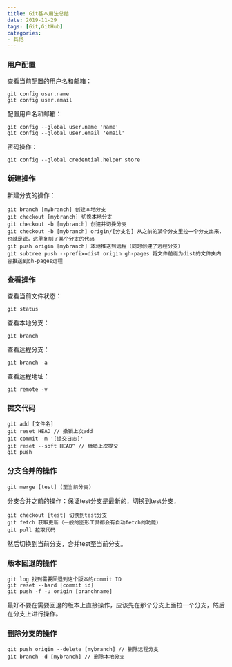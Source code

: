 ```yaml
---
title: Git基本用法总结
date: 2019-11-29
tags: [Git,GitHub]
categories: 
- 其他
---
```


### 用户配置

查看当前配置的用户名和邮箱：

```shell
git config user.name
git config user.email
```

配置用户名和邮箱：

```shell
git config --global user.name 'name'
git config --global user.email 'email'
```

密码操作：

```shell
git config --global credential.helper store 
```

### 新建操作

新建分支的操作：

```shell
git branch [mybranch] 创建本地分支
git checkout [mybranch] 切换本地分支
git checkout -b [mybranch] 创建并切换分支
git checkout -b [mybranch] origin/[分支名] 从之前的某个分支里拉一个分支出来，也就是说，这里复制了某个分支的代码
git push origin [mybranch] 本地推送到远程（同时创建了远程分支）
git subtree push --prefix=dist origin gh-pages 将文件前缀为dist的文件夹内容推送到gh-pages远程
```

### 查看操作

查看当前文件状态：

```shell
git status
```

查看本地分支：

```shell
git branch
```

查看远程分支：

```shell
git branch -a
```

查看远程地址： 

```shell
git remote -v
```

### 提交代码

```shell
git add [文件名]
git reset HEAD // 撤销上次add
git commit -m '[提交日志]'
git reset --soft HEAD^ // 撤销上次提交
git push
```

### 分支合并的操作

```shell
git merge [test] (至当前分支)
```

分支合并之前的操作：保证test分支是最新的，切换到test分支，

```shell
git checkout [test] 切换到test分支
git fetch 获取更新（一般的图形工具都会有自动fetch的功能）
git pull 拉取代码
```

然后切换到当前分支，合并test至当前分支。

### 版本回退的操作

```shell
git log 找到需要回退到这个版本的commit ID
git reset --hard [commit id]
git push -f -u origin [branchname]
```

最好不要在需要回退的版本上直接操作，应该先在那个分支上面拉一个分支，然后在分支上进行操作。

### 删除分支的操作

```shell
git push origin --delete [mybranch] // 删除远程分支
git branch -d [mybranch] // 删除本地分支 
```


